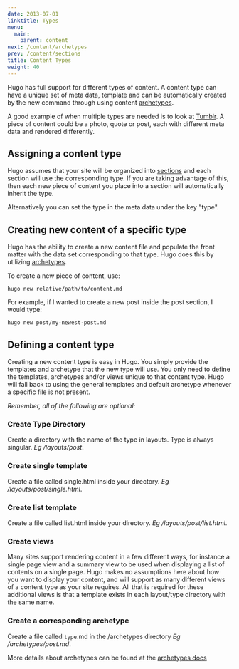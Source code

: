 ```yaml
---
date: 2013-07-01
linktitle: Types
menu:
  main:
    parent: content
next: /content/archetypes
prev: /content/sections
title: Content Types
weight: 40
---
```


Hugo has full support for different types of content. A content type can have a
unique set of meta data, template and can be automatically created by the new
command through using content [archetypes](/content/archetypes).

A good example of when multiple types are needed is to look at [Tumblr](https://www.tumblr.com/). A piece
of content could be a photo, quote or post, each with different meta data and
rendered differently.

## Assigning a content type

Hugo assumes that your site will be organized into [sections](/content/sections)
and each section will use the corresponding type. If you are taking advantage of
this, then each new piece of content you place into a section will automatically
inherit the type.

Alternatively you can set the type in the meta data under the key "type".


## Creating new content of a specific type

Hugo has the ability to create a new content file and populate the front matter
with the data set corresponding to that type. Hugo does this by utilizing
[archetypes](/content/archetypes).

To create a new piece of content, use:

    hugo new relative/path/to/content.md

For example, if I wanted to create a new post inside the post section, I would type:

    hugo new post/my-newest-post.md


## Defining a content type

Creating a new content type is easy in Hugo. You simply provide the templates and archetype
that the new type will use. You only need to define the templates, archetypes and/or views
unique to that content type. Hugo will fall back to using the general templates and default archetype
whenever a specific file is not present.

*Remember, all of the following are optional:*

### Create Type Directory
Create a directory with the name of the type in layouts. Type is always singular.  *Eg /layouts/post*.

### Create single template
Create a file called single.html inside your directory. *Eg /layouts/post/single.html*.

### Create list template
Create a file called list.html inside your directory. *Eg /layouts/post/list.html*.

### Create views
Many sites support rendering content in a few different ways, for
instance a single page view and a summary view to be used when displaying a list
of contents on a single page. Hugo makes no assumptions here about how you want
to display your content, and will support as many different views of a content
type as your site requires. All that is required for these additional views is
that a template exists in each layout/type directory with the same name.

### Create a corresponding archetype

Create a file called `type`.md in the /archetypes directory *Eg /archetypes/post.md*.

More details about archetypes can be found at the [archetypes docs](/content/archetypes)
